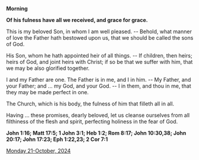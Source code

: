 **Morning**

**Of his fulness have all we received, and grace for grace.**
 
This is my beloved Son, in whom I am well pleased. -- Behold, what manner of love the Father hath bestowed upon us, that we should be called the sons of God.
 
His Son, whom he hath appointed heir of all things. -- If children, then heirs; heirs of God, and joint heirs with Christ; if so be that we suffer with him, that we may be also glorified together.
 
I and my Father are one. The Father is in me, and I in him. -- My Father, and your Father; and ... my God, and your God. -- I in them, and thou in me, that they may be made perfect in one.
 
The Church, which is his body, the fulness of him that filleth all in all.
 
Having ... these promises, dearly beloved, let us cleanse ourselves from all filthiness of the flesh and spirit, perfecting holiness in the fear of God.  

**John 1:16; Matt 17:5; 1 John 3:1; Heb 1:2; Rom 8:17; John 10:30,38; John 20:17; John 17:23; Eph 1:22,23; 2 Cor 7:1**

[Monday 21-October, 2024](https://t.me/daily_light)
